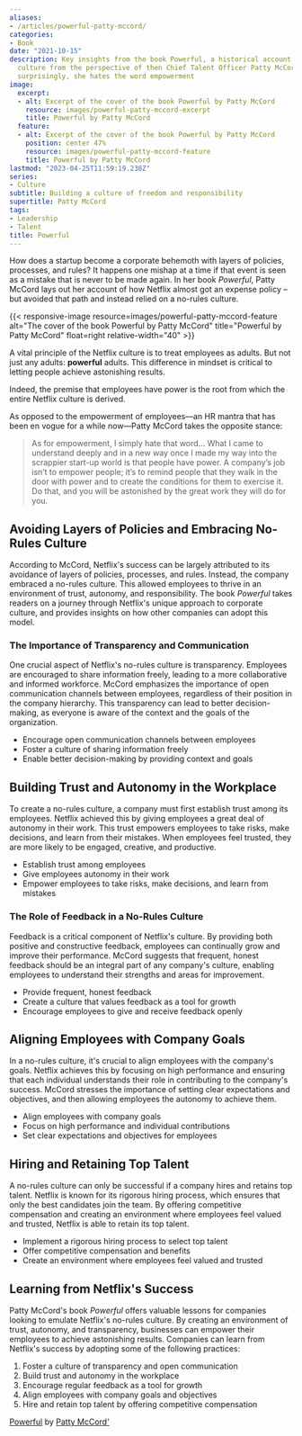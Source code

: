 ```yaml
---
aliases:
- /articles/powerful-patty-mccord/
categories:
- Book
date: "2021-10-15"
description: Key insights from the book Powerful, a historical account of the Netflix
  culture from the perspective of then Chief Talent Officer Patty McCord. Perhaps
  surprisingly, she hates the word empowerment
image:
  excerpt:
  - alt: Excerpt of the cover of the book Powerful by Patty McCord
    resource: images/powerful-patty-mccord-excerpt
    title: Powerful by Patty McCord
  feature:
  - alt: Excerpt of the cover of the book Powerful by Patty McCord
    position: center 47%
    resource: images/powerful-patty-mccord-feature
    title: Powerful by Patty McCord
lastmod: "2023-04-25T11:59:19.238Z"
series:
- Culture
subtitle: Building a culture of freedom and responsibility
supertitle: Patty McCord
tags:
- Leadership
- Talent
title: Powerful
---
```


How does a startup become a corporate behemoth with layers of policies, processes, and rules? It happens one mishap at a time if that event is seen as a mistake that is never to be made again. In her book *Powerful*, Patty McCord lays out her account of how Netflix almost got an expense policy – but avoided that path and instead relied on a no-rules culture.

{{< responsive-image resource=images/powerful-patty-mccord-feature alt="The cover of the book Powerful by Patty McCord" title="Powerful by Patty McCord" float=right relative-width="40" >}}

A vital principle of the Netflix culture is to treat employees as adults. But not just any adults: **powerful** adults. This difference in mindset is critical to letting people achieve astonishing results. 

Indeed, the premise that employees have power is the root from which the entire Netflix culture is derived.

As opposed to the empowerment of employees—an HR mantra that has been en vogue for a while now—Patty McCord takes the opposite stance:

> As for empowerment, I simply hate that word...
> What I came to understand deeply and in a new way once I made my way into the scrappier start-up world is that people have power. A company’s job isn’t to empower people; it’s to remind people that they walk in the door with power and to create the conditions for them to exercise it. Do that, and you will be astonished by the great work they will do for you.

## Avoiding Layers of Policies and Embracing No-Rules Culture

According to McCord, Netflix's success can be largely attributed to its avoidance of layers of policies, processes, and rules. Instead, the company embraced a no-rules culture. This allowed employees to thrive in an environment of trust, autonomy, and responsibility. The book *Powerful* takes readers on a journey through Netflix's unique approach to corporate culture, and provides insights on how other companies can adopt this model.

### The Importance of Transparency and Communication

One crucial aspect of Netflix's no-rules culture is transparency. Employees are encouraged to share information freely, leading to a more collaborative and informed workforce. McCord emphasizes the importance of open communication channels between employees, regardless of their position in the company hierarchy. This transparency can lead to better decision-making, as everyone is aware of the context and the goals of the organization.

* Encourage open communication channels between employees
* Foster a culture of sharing information freely
* Enable better decision-making by providing context and goals

## Building Trust and Autonomy in the Workplace

To create a no-rules culture, a company must first establish trust among its employees. Netflix achieved this by giving employees a great deal of autonomy in their work. This trust empowers employees to take risks, make decisions, and learn from their mistakes. When employees feel trusted, they are more likely to be engaged, creative, and productive.

* Establish trust among employees
* Give employees autonomy in their work
* Empower employees to take risks, make decisions, and learn from mistakes

### The Role of Feedback in a No-Rules Culture

Feedback is a critical component of Netflix's culture. By providing both positive and constructive feedback, employees can continually grow and improve their performance. McCord suggests that frequent, honest feedback should be an integral part of any company's culture, enabling employees to understand their strengths and areas for improvement.

* Provide frequent, honest feedback
* Create a culture that values feedback as a tool for growth
* Encourage employees to give and receive feedback openly

## Aligning Employees with Company Goals

In a no-rules culture, it's crucial to align employees with the company's goals. Netflix achieves this by focusing on high performance and ensuring that each individual understands their role in contributing to the company's success. McCord stresses the importance of setting clear expectations and objectives, and then allowing employees the autonomy to achieve them.

* Align employees with company goals
* Focus on high performance and individual contributions
* Set clear expectations and objectives for employees

## Hiring and Retaining Top Talent

A no-rules culture can only be successful if a company hires and retains top talent. Netflix is known for its rigorous hiring process, which ensures that only the best candidates join the team. By offering competitive compensation and creating an environment where employees feel valued and trusted, Netflix is able to retain its top talent.

* Implement a rigorous hiring process to select top talent
* Offer competitive compensation and benefits
* Create an environment where employees feel valued and trusted

## Learning from Netflix's Success

Patty McCord's book *Powerful* offers valuable lessons for companies looking to emulate Netflix's no-rules culture. By creating an environment of trust, autonomy, and transparency, businesses can empower their employees to achieve astonishing results. Companies can learn from Netflix's success by adopting some of the following practices:

1. Foster a culture of transparency and open communication
2. Build trust and autonomy in the workplace
3. Encourage regular feedback as a tool for growth
4. Align employees with company goals and objectives
5. Hire and retain top talent by offering competitive compensation

[Powerful](https://www.amazon.com/gp/product/1939714095/ref=as_li_qf_asin_il_tl?ie=UTF8&tag=shzq-20&creative=9325&linkCode=as2&creativeASIN=1939714095&linkId=3ce451cff42bcc42556435240d94dc3c 'Affiliate link to buy the book at Amazon') by [Patty McCord'](https://pattymccord.com 'Professional website of Patty McCord')
